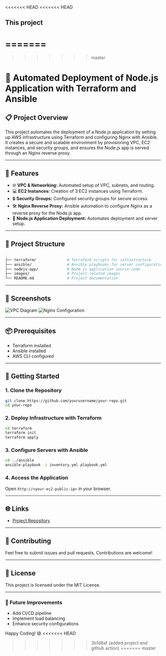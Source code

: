 <<<<<<< HEAD
<<<<<<< HEAD
## This project
=======
=======
>>>>>>> master
# 🚀 Automated Deployment of Node.js Application with Terraform and Ansible

## 📋 Project Overview
This project automates the deployment of a Node.js application by setting up AWS infrastructure using Terraform and configuring Nginx with Ansible. It creates a secure and scalable environment by provisioning VPC, EC2 instances, and security groups, and ensures the Node.js app is served through an Nginx reverse proxy.

---

## 🧰 Features
- 🌐 **VPC & Networking:** Automated setup of VPC, subnets, and routing.
- 💻 **EC2 Instances:** Creation of 3 EC2 instances using Terraform.
- 🔒 **Security Groups:** Configured security groups for secure access.
- 🛠️ **Nginx Reverse Proxy:** Ansible automation to configure Nginx as a reverse proxy for the Node.js app.
- 🚀 **Node.js Application Deployment:** Automates deployment and server setup.

---

## 📂 Project Structure
```bash
.
├── terraform/              # Terraform scripts for infrastructure
├── ansible/                # Ansible playbooks for server configuration
├── nodejs-app/             # Node.js application source code
├── images/                 # Project-related images
└── README.md               # Project documentation
```

---

## 📸 Screenshots
![VPC Diagram](images/vpc_diagram.png)
![Nginx Configuration](images/nginx_config.png)

---

## 📦 Prerequisites
- Terraform installed
- Ansible installed
- AWS CLI configured

---

## 🚀 Getting Started
### 1. Clone the Repository
```bash
git clone https://github.com/yourusername/your-repo.git
cd your-repo
```

### 2. Deploy Infrastructure with Terraform
```bash
cd terraform
terraform init
terraform apply
```

### 3. Configure Servers with Ansible
```bash
cd ../ansible
ansible-playbook -i inventory.yml playbook.yml
```

### 4. Access the Application
Open `http://<your-ec2-public-ip>` in your browser.

---

## 🌐 Links
- [Project Repository](https://github.com/yourusername/your-repo)

---

## 🤝 Contributing
Feel free to submit issues and pull requests. Contributions are welcome!

---

## 📄 License
This project is licensed under the MIT License.

---

### 🎯 Future Improvements
- Add CI/CD pipeline
- Implement load balancing
- Enhance security configurations

Happy Coding! 😄
<<<<<<< HEAD
>>>>>>> 3b1d8af (added project and github action)
=======
>>>>>>> master
